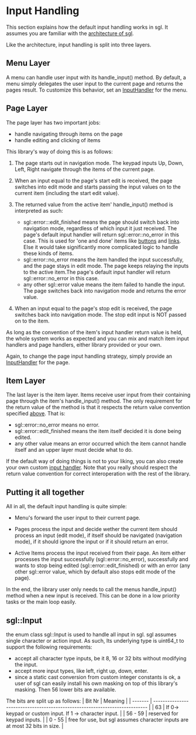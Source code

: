# Input Handling

This section explains how the default input handling works in sgl. It assumes you are familiar with the [architecture of sgl](architecture.md).

Like the architecture, input handling is split into three layers.

## Menu Layer

A menu can handle user input with its handle_input() method. By default, a menu simply delegates the user input to the current page and returns the pages result. To customize this behavior, set an [InputHandler](concepts.md#input-handler) for the menu.

## Page Layer

The page layer has two important jobs:

- handle navigating through items on the page
- handle editing and clicking of items

This library's way of doing this is as follows:

1. The page starts out in navigation mode. The keypad inputs Up, Down, Left, Right navigate through the items of the current page.
2. When an input equal to the page's start edit is received, the page switches
into edit mode and starts passing the input values on to the current item (including
the start edit value).

3. The returned value from the active item' handle_input() method is interpreted as such:
     - sgl::error:::edit_finished means the page should switch back into navigation mode,
     regardless of which input it just received. The page's default input handler will return
     sgl::error::no_error in this case. This is used for 'one and done' items like [buttons](#sgl::Button) 
     and [links](#sgl::PageLink). Else it would take significantly more complicated logic to handle these kinds of items.
     - sgl::error::no_error means the item handled the input successfully, and the page stays in
     edit mode. The page keeps relaying the inputs to the active item.The page's default input handler will return sgl::error::no_error in this case.
     - any other sgl::error value means the item failed to handle the input. The page switches
     back into navigation mode and returns the error value.

4. When an input equal to the page's stop edit is received, the page switches back into
navigation mode. The stop edit input is NOT passed on to the item.

As long as the convention of the item's input handler return value is held, the whole system works as expected and you can mix and match item input handlers and page handlers, either library provided or your own.

Again, to change the page input handling strategy, simply provide an [InputHandler](concepts.md#input-handler) for the page.

## Item Layer

The last layer is the item layer. Items receive user input from their containing page through the item's handle_input() method. The only requirement for the return value of the method is that it respects the return value convention specified [above](input_Handling.md#page-layer). That is:

- sgl::error::no_error means no error.
- sgl::error::edit_finished means the item itself decided it is done being edited.
- any other value means an error occurred which the item cannot handle itself and an upper layer must decide what to do.

If the default way of doing things is not to your liking, you can also create your own custom [input handler](concepts.md#input-handler). Note that you really should respect the return value convention for correct interoperation with the rest of the library.

## Putting it all together

All in all, the default input handling is quite simple:

- Menu's forward the user input to their current page.

- Pages process the input and decide wether the current item should process an input (edit mode), if itself should be navigated (navigation mode), if it should ignore the input or if it should return an error.

- Active Items process the input received from their page. An item either processes the input successfully (sgl::error::no_error), successfully and wants to stop being edited (sgl::error::edit_finished) or with an error (any other sgl::error value, which by default also stops edit mode of the page).

In the end, the library user only needs to call the menus handle_input() method when a new input is received. This can be done in a low priority tasks or the main loop easily.

## sgl::Input

the enum class sgl::Input is used to handle all input in sgl. sgl assumes single character or action input. As such, Its underlying type is uint64_t to support the following requirements:

- accept all character type inputs, be it 8, 16 or 32 bits without modifying the input.
- accept more input types, like left, right up, down, enter.
- since a static cast conversion from custom integer constants is ok, a user of sgl can easily install his own masking on top of this library's masking. Then 56 lower bits are available.

The bits are split up as follows:
| Bit Nr  | Meaning                                                                     |
| ------- | --------------------------------------------------------------------------- |
| 63      | If 0-> keypad or custom input. If 1 -> character input.                     |
| 56 - 59 | reserved for keypad inputs.                                                 |
| 0 - 55  | free for use, but sgl assumes character inputs are at most 32 bits in size. |
